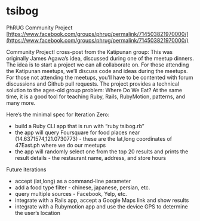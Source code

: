 tsibog
======

PhRUG Community Project
[https://www.facebook.com/groups/phrug/permalink/714503821970000/](https://www.facebook.com/groups/phrug/permalink/714503821970000/)

Community Project! cross-post from the Katipunan group:
This was originally James Agawa’s idea, discussed during one of the meetup dinners. The idea is to start a project we can all collaborate on. For those attending the Katipunan meetups, we’ll discuss code and ideas during the meetups. For those not attending the meetups, you’ll have to be contented with forum discussions and Github pull requests.
The project provides a technical solution to the ages-old group problem: Where Do We Eat? At the same time, it is a good tool for teaching Ruby, Rails, RubyMotion, patterns, and many more.

Here’s the minimal spec for Iteration Zero:
- build a Ruby CLI app that is run with “ruby tsibog.rb” 
- the app will query Foursquare for food places near (14.6371574,121.0730773) - these are the lat,long coordinates of 47East.ph where we do our meetups
- the app will randomly select one from the top 20 results and prints the result details - the restaurant name, address, and store hours

Future iterations
- accept (lat,long) as a command-line parameter
- add a food type filter - chinese, japanese, persian, etc.
- query multiple sources - Facebook, Yelp, etc.
- integrate with a Rails app, accept a Google Maps link and show results
- integrate with a Rubymotion app and use the device GPS to determine the user’s location